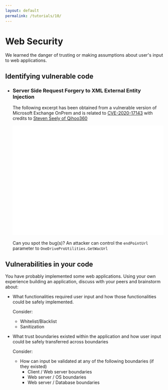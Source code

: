 ```yaml
---
layout: default
permalink: /tutorials/10/
---
```


# Web Security

We learned the danger of trusting or making assumptions about user's input to web applications.

## Identifying vulnerable code

- ### Server Side Request Forgery to XML External Entity Injection

    The following excerpt has been obtained from a vulnerable version of Microsoft Exchange OnPrem and is related to [CVE-2020-17143](https://msrc.microsoft.com/update-guide/vulnerability/CVE-2020-17143) with credits to [Steven Seely of Qihoo360](https://srcincite.io/pocs/cve-2020-17143.py.txt)

    <img src="media/ssrf_xxe.svg" alt=""/>

    Can you spot the bug(s)? An attacker can control the `endPointUrl` parameter to `OneDriveProUtilities.GetWacUrl`

## Vulnerabilities in your code

You have probably implemented some web applications. Using your own experience building an application, discuss with your peers and brainstorm about:

- What functionalities required user input and how those functionalities could be safely implemented.

    Consider:

    - Whitelist/Blacklist
    - Sanitization

- What trust boundaries existed within the application and how user input could be safely transferred across boundaries

    Consider:
    - How can input be validated at any of the following boundaries (if they existed)
        - Client / Web server boundaries
        - Web server / OS boundaries
        - Web server / Database boundaries